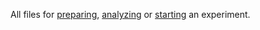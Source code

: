 All files for [preparing](data-generation), [analyzing](data-analysis) or [starting](mturk) an experiment.